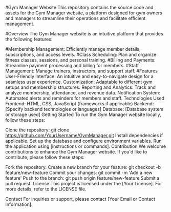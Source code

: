 #Gym Manager Website
This repository contains the source code and assets for the Gym Manager website, a platform designed for gym owners and managers to streamline their operations and facilitate efficient management.

#Overview
The Gym Manager website is an intuitive platform that provides the following features:

#Membership Management: Efficiently manage member details, subscriptions, and access levels.
#Class Scheduling: Plan and organize fitness classes, sessions, and personal training.
#Billing and Payments: Streamline payment processing and billing for members.
#Staff Management: Manage trainers, instructors, and support staff.
#Features
User-Friendly Interface: An intuitive and easy-to-navigate design for a seamless user experience.
Customization: Adaptable to different gym setups and membership structures.
Reporting and Analytics: Track and analyze membership, attendance, and revenue data.
Notification System: Automated alerts and reminders for members and staff.
Technologies Used
Frontend: HTML, CSS, JavaScript (frameworks if applicable)
Backend: [Specify backend technologies or languages]
Database: [Database system or storage used]
Getting Started
To run the Gym Manager website locally, follow these steps:

Clone the repository: git clone https://github.com/YourUsername/GymManager.git
Install dependencies if applicable.
Set up the database and configure environment variables.
Run the application using [instructions or commands].
Contribution
We welcome contributions to enhance the Gym Manager website. If you'd like to contribute, please follow these steps:

Fork the repository.
Create a new branch for your feature: git checkout -b feature/new-feature
Commit your changes: git commit -m 'Add a new feature'
Push to the branch: git push origin feature/new-feature
Submit a pull request.
License
This project is licensed under the [Your License]. For more details, refer to the LICENSE file.

Contact
For inquiries or support, please contact [Your Email or Contact Information].
